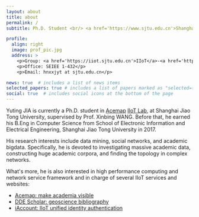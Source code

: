 ```yaml
---
layout: about
title: about
permalink: /
subtitle: Ph.D. Student <br/> <a href='https://www.sjtu.edu.cn'>Shanghai Jiao Tong University</a>

profile:
  align: right
  image: prof_pic.jpg
  address: >
    <p>Group: <a href='https://iiot.sjtu.edu.cn'>IIoT</a>-<a href='https://www.acemap.info'>Acemap</a></p>
    <p>Office: SEIEE 1-432</p>
    <p>Email: hnxxjyt at sjtu.edu.cn</p>

news: true  # includes a list of news items
selected_papers: true # includes a list of papers marked as "selected={true}"
social: true  # includes social icons at the bottom of the page
---
```


Yuting JIA is currently a Ph.D. student in <a href='https://www.acemap.info'>Acemap</a> <a href='https://iiot.sjtu.edu.cn'>IIoT Lab</a>, at Shanghai Jiao Tong University, supervised by Prof. Xinbing WANG.
Before that, he earned his B.Eng in Computer Science from School of Electronic Information and Electrical Engineering, Shanghai Jiao Tong University in 2017.

His research interests include data mining, social networks, and academic bigdata.
Specifically, he is devoted to investigating massive academic data, constructing huge academic corpora, and finding the topology in complex networks.

What's more, he is also interested in high performance computing and network service framework and in charge of several IIoT services and websites:

+ <a href="https://www.acemap.info/">Acemap: make academia visible</a>
+ <a href="https://ddescholar.acemap.info/">DDE Scholar: geoscience bibliography</a>
+ <a href="https://iaccount.acemap.cn/">iAccount: IIoT unified identity authentication</a>
